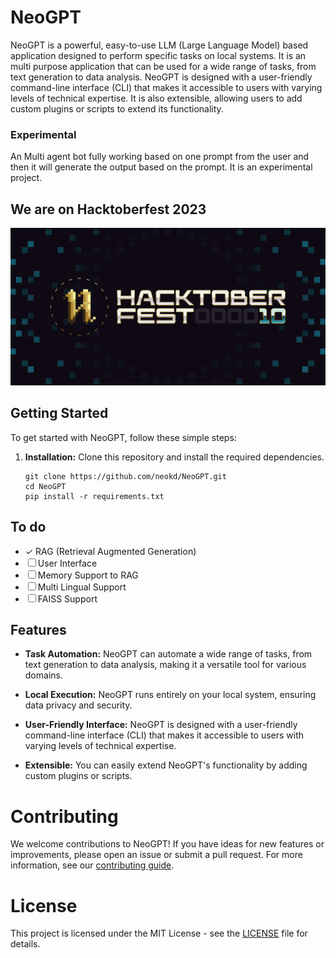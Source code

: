 # NeoGPT

NeoGPT is a powerful, easy-to-use LLM (Large Language Model) based application designed to perform specific tasks on local systems. It is an multi purpose application that can be used for a wide range of tasks, from text generation to data analysis. NeoGPT is designed with a user-friendly command-line interface (CLI) that makes it accessible to users with varying levels of technical expertise. It is also extensible, allowing users to add custom plugins or scripts to extend its functionality.

### Experimental

An Multi agent bot fully working based on one prompt from the user and then it will generate the output based on the prompt. It is an experimental project.

## We are on Hacktoberfest 2023
![Hacktoberfest Banner](./readme.png)

## Getting Started

To get started with NeoGPT, follow these simple steps:

1. **Installation:** Clone this repository and install the required dependencies.

   ```
   git clone https://github.com/neokd/NeoGPT.git
   cd NeoGPT
   pip install -r requirements.txt
    ```

## To do
- ✓ RAG (Retrieval Augmented Generation) 
- ☐ User Interface
- ☐ Memory Support to RAG
- ☐ Multi Lingual Support
- ☐ FAISS Support

## Features

- **Task Automation:** NeoGPT can automate a wide range of tasks, from text generation to data analysis, making it a versatile tool for various domains.
  
- **Local Execution:** NeoGPT runs entirely on your local system, ensuring data privacy and security.

- **User-Friendly Interface:** NeoGPT is designed with a user-friendly command-line interface (CLI) that makes it accessible to users with varying levels of technical expertise.

- **Extensible:** You can easily extend NeoGPT's functionality by adding custom plugins or scripts.

# Contributing
We welcome contributions to NeoGPT! If you have ideas for new features or improvements, please open an issue or submit a pull request. For more information, see our [contributing guide](CONTRIBUTING.md).

# License
This project is licensed under the MIT License - see the [LICENSE](LICENSE) file for details.